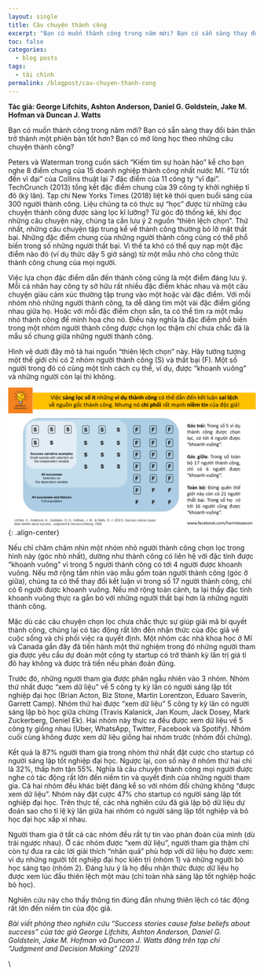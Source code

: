 ```yaml
---
layout: single
title: Câu chuyện thành công
excerpt: "Bạn có muốn thành công trong năm mới? Bạn có sẵn sàng thay đổi bản thân trở thành một phiên bản tốt hơn? Bạn có mở lòng học theo những câu chuyện thành công? "
toc: false
categories:
  - blog posts
tags:
  - tài chính
permalink: /blogpost/cau-chuyen-thanh-cong
---
```


**Tác giả: George Lifchits, Ashton Anderson, Daniel G. Goldstein, Jake M. Hofman và Duncan J. Watts**


Bạn có muốn thành công trong năm mới? Bạn có sẵn sàng thay đổi bản thân trở thành một phiên bản tốt hơn? Bạn có mở lòng học theo những câu chuyện thành công? 

Peters và  Waterman trong cuốn sách “Kiếm tìm sự hoàn hảo” kể cho bạn nghe 8 điểm chung của 15 doanh nghiệp thành công nhất nước Mĩ. “Từ tốt đến vĩ đại” của Collins thuật lại 7 đặc điểm của 11 công ty “vĩ đại”. TechCrunch (2013) tổng kết đặc điểm chung của 39 công ty khởi nghiệp tỉ đô (kỳ lân). Tạp chí New Yorks Times (2018) liệt kê thói quen buổi sáng của 300 người thành công. 
Liệu chúng ta có thực sự “học” được từ những câu chuyện thành công được sàng lọc kĩ lưỡng?
Từ góc độ thống kê, khi đọc những câu chuyện này, chúng ta cần lưu ý 2 nguồn “thiên lệch chọn”.
Thứ nhất, những câu chuyện tập trung kể về thành công thường bỏ lỡ mặt thất bại. Những đặc điểm chung của những người thành công cũng có thể phổ biến trong số những người thất bại. Vì thế ta khó có thể quy nạp  một đặc điểm nào đó  (ví dụ thức dậy 5 giờ sáng) từ một mẫu nhỏ cho công thức thành công chung của mọi người. 

Việc lựa chọn đặc điểm dẫn đến thành công cũng là một điểm đáng lưu ý. Mỗi cá nhân hay công ty sở hữu rất nhiều đặc điểm khác nhau và một câu chuyện giàu cảm xúc thường tập trung vào một hoặc vài đặc điểm. Với mỗi nhóm nhỏ những người thành công, ta dễ dàng tìm một vài đặc điểm giống nhau giữa họ. Hoặc với mỗi đặc điểm chọn sẵn, ta có thể tìm ra một mẫu nhỏ thành công để minh họa cho nó. Điều này nghĩa là đặc điểm phổ biến trong một nhóm người thành công được chọn lọc thậm chí chưa chắc đã là mẫu số chung giữa những người thành công.

Hình vẽ dưới đây mô tả hai nguồn “thiên lệch chọn” này. Hãy tưởng tượng một thế giới chỉ có 2 nhóm người thành công (S) và thất bại (F). Một số người trong đó có cùng một tính cách cụ thể, ví dụ, được “khoanh vuông” và những người còn lại thì không.

![image-center](/assets/images/blogpost/success.png){: .align-center}

Nếu chỉ chăm chăm nhìn một nhóm nhỏ người thành công chọn lọc trong hình này (góc nhỏ nhất), dường như thành công có liên hệ với đặc tính được “khoanh vuông” vì trong 5 người thành công có tới 4 người được khoanh vuông. Nếu mở rộng tầm nhìn vào mẫu gồm toàn người thành công (góc ở giữa), chúng ta có thể thay đổi kết luận vì trong số 17 người thành công, chỉ có 6 người được khoanh vuông. Nếu mở rộng toàn cảnh, ta lại thấy đặc tính khoanh vuông thực ra gắn bó với những người thất bại hơn là những người thành công.

Mặc dù các câu chuyện chọn lọc chưa chắc thực sự giúp giải mã bí quyết thành công, chúng lại có tác động rất lớn đến nhận thức của độc giả về cuộc sống và chi phối việc ra quyết định.
Một nhóm các nhà khoa học ở Mĩ và Canada gần đây đã tiến hành một thử nghiệm trong đó những người tham gia được yêu cầu dự đoán một công ty startup có trở thành kỳ lân trị giá tỉ đô hay không và được trả tiền nếu phán đoán đúng.

Trước đó, những người tham gia được phân ngẫu nhiên vào 3 nhóm. Nhóm thứ nhất được “xem dữ liệu” về 5 công ty kỳ lân có người sáng lập tốt nghiệp đại học (Brian Acton, Biz Stone, Martin Lorentzon, Eduaro Saverin, Garrett Camp). Nhóm thứ hai được “xem dữ liệu” 5 công ty kỳ lân có người sáng lập bỏ học giữa chừng (Travis Kalanick, Jan Koum, Jack Dosey, Mark Zuckerberg, Deniel Ek). Hai nhóm này thực ra đều được xem dữ liệu về 5 công ty giống nhau (Uber, WhatsApp, Twitter, Facebook và Spotify). Nhóm cuối cùng không được xem dữ liệu giống hai nhóm trước (nhóm đối chứng).

Kết quả là 87% người tham gia trong nhóm thứ nhất đặt cược cho startup có người sáng lập tốt nghiệp đại học. Ngược lại, con số này ở nhóm thứ hai chỉ là 32%, thấp hơn tận 55%. Nghĩa là câu chuyện thành công mọi người được nghe có tác động rất lớn đến niềm tin và quyết định của những người tham gia. Cả hai nhóm đều khác biệt đáng kể so với nhóm đối chứng không “được xem dữ liệu”. Nhóm này đặt cược 47% cho startup có người sáng lập tốt nghiệp đại học. Trên thực tế, các nhà nghiên cứu đã giả lập bộ dữ liệu dự đoán sao cho tỉ lệ kỳ lân giữa hai nhóm có người sáng lập tốt nghiệp và bỏ học đại học xấp xỉ nhau.

Người tham gia ở tất cả các nhóm đều rất tự tin vào phán đoán của mình (dù trái ngược nhau). Ở các nhóm được “xem dữ liệu”, người tham gia thậm chí còn  tự đưa ra các lời giải thích “nhân quả” phù hợp với dữ liệu họ được xem: ví dụ những người tốt nghiệp đại học kiên trì (nhóm 1) và những người bỏ học sáng tạo (nhóm 2). Đáng lưu ý là họ đều nhận thức được dữ liệu họ được xem lúc đầu thiên lệch một màu (chỉ toàn nhà sáng lập tốt nghiệp hoặc bỏ học).

Nghiên cứu này cho thấy thông tin đúng đắn nhưng thiên lệch có tác động rất lớn đến niềm tin của độc giả.

*Bài viết phỏng theo nghiên cứu “Success stories cause false beliefs about success” của tác giả George Lifchits, Ashton Anderson, Daniel G. Goldstein, Jake M. Hofman và Duncan J. Watts đăng trên tạp chí “Judgment and Decision Making” (2021)*

\

